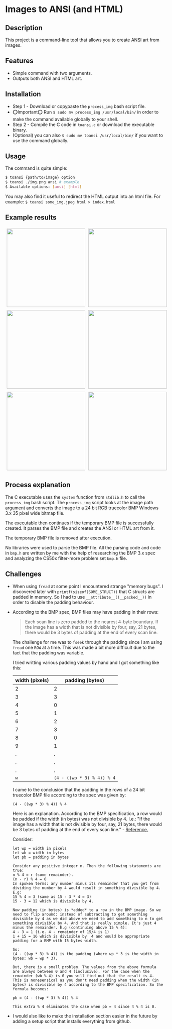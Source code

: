 # Images to ANSI (and HTML)

## Description

This project is a command-line tool that allows you to create ANSI art from images.

## Features

- Simple command with two arguments.
- Outputs both ANSI and HTML art.

## Installation

- Step 1 - Download or copypaste the `process_img` bash script file.
- ⭕Important⭕ Run `$ sudo mv process_img /usr/local/bin/` in order to make the command available globally to your shell.
- Step 2 - Compile the C code in `toansi.c` or download the executable binary.
- (Optional) you can also `$ sudo mv toansi /usr/local/bin/`
if you want to use the command globally.

## Usage

The command is quite simple:

```bash
$ toansi {path/to/image} option
$ toansi ./img.png ansi # example
$ Available options: [ansi] [html]
```

You may also find it useful to redirect the HTML output into an html file. For example: `$ toansi some_img.jpeg html > index.html`

## Example results

<div style="display:flex;gap:10px;padding:5px">
<img style="width:250px" src="https://github.com/bosari-a/image-to-ansi-c/assets/kirby_ansi.png">
<img style="width:250px" src="https://github.com/bosari-a/image-to-ansi-c/assets/kirby.png">
</div>


<div style="display:flex;gap:10px;padding:5px">
<img style="width:250px" src="https://github.com/bosari-a/image-to-ansi-c/assets/eg_bocchi_ansi.png">
<img style="width:250px" src="https://github.com/bosari-a/image-to-ansi-c/assets/bocchi.png">
</div>


<div style="display:flex;gap:10px;padding:5px">
<img style="width:250px" src="https://github.com/bosari-a/image-to-ansi-c/assets/flag_ansi.png">
<img style="width:250px" src="https://github.com/bosari-a/image-to-ansi-c/assets/FLAG_B24.BMP">
</div>

## Process explanation

The C executable uses the `system` function from `stdlib.h` to call the `process_img` bash script. The `process_img` script looks at the image path argument and converts the image to a 24 bit RGB truecolor BMP Windows 3.x 35 pixel wide bitmap file.

The executable then continues if the temporary BMP file is successfully created. It parses the BMP file and creates the ANSI or HTML art from it.

The temporary BMP file is removed after execution.

No libraries were used to parse the BMP file. All the parsing code and code in `bmp.h` are written by me with the help of researching the BMP 3.x spec and analyzing the CS50x filter-more problem set `bmp.h` file.

## Challenges

- When using `fread` at some point I encountered strange "memory bugs". I discovered later with `printf(sizeof(SOME_STRUCT))` that C structs are padded in memory. So I had to use `__attribute__((__packed__))` in order to disable the padding behaviour.

- According to the BMP spec, BMP files may have padding in their rows:
    > Each scan line is zero padded to the nearest 4-byte boundary. If the image has a width that is not divisible by four, say, 21 bytes, there would be 3 bytes of padding at the end of every scan line.

    The challenge for me was to `fseek` through the padding since I am using `fread` one `ROW` at a time. This was made a bit more difficult due to the fact that the padding was variable.

    I tried writting various padding values by hand and I got something like this:

    | width (pixels) | padding (bytes) |
    | -------------- | --------------- |
    | 2              | 2               |
    | 3              | 3               |
    | 4              | 0               |
    | 5              | 1               |
    | 6              | 2               |
    | 7              | 3               |
    | 8              | 0               |
    | 9              | 1               |
    | .              | .               |
    | .              | .               |
    | .              | .               |
    | `w`            |`(4 - ((wp * 3) % 4)) % 4`|


    I came to the conclusion that the padding in the rows of a 24 bit truecolor BMP file according to the spec was given by:
    ```
    (4 - ((wp * 3) % 4)) % 4
    ```

    Here is an explanation. According to the BMP specification, a row would be padded if the width (in bytes) was not divisible by 4.
    I.e.: "If the image has a width that is not divisible by four, say, 21 bytes, there would be 3 bytes of padding at the end of every scan line." - [Reference.](https://www.ece.ualberta.ca/~elliott/ee552/studentAppNotes/2003_w/misc/bmp_file_format/bmp_file_format.htm)
    
    Consider:
    ```
    let wp = width in pixels
    let wb = width in bytes
    let pb = padding in bytes

    Consider any positive integer n. Then the following statements are true:
    n % 4 = r (some remainder).
    (n - r) % 4 = 0
    In spoken terms: any number minus its remainder that you get from dividing the number by 4 would result in something divisible by 4. E.g: 
    15 % 4 = 3 (same as 15 - 3 * 4 = 3)
    15 - 3 = 12 which is divisible by 4.

    Now padding (in bytes) is *added* to a row in the BMP image. So we need to flip around: instead of subtracting to get something divisible by 4 as we did above we need to add something to n to get something divisible by 4. And that is really simple. It's just 4 minus the remainder. E.g (continuing above 15 % 4):
    4 - 3 = 1 (i.e. 4 - remainder of 15/4 is 1)
    1 + 15 = 16 which is divisible by  4 and would be appropriate padding for a BMP with 15 bytes width.

    So:
    (4 - ((wp * 3) % 4)) is the padding (where wp * 3 is the width in bytes: wb = wp * 3). 
    
    But, there is a small problem. The values from the above formula are always between 0 and 4 (inclusive). For the case when the remainder (wb % 4) is 0 you will find out that the result is 4. This is nonesensical as you don't need padding when the width (in bytes) is divisible by 4 according to the BMP specification. So the formula becomes:

    pb = (4 - ((wp * 3) % 4)) % 4

    This extra % 4 eliminates the case when pb = 4 since 4 % 4 is 0.
    ```

- I would also like to make the installation section easier in the future by adding a setup script that installs everything from github.
